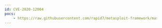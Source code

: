 ```yaml
---
id: CVE-2020-12004
pocs:
    - https://raw.githubusercontent.com/rapid7/metasploit-framework/master/modules/exploits/multi/scada/inductive_ignition_rce.rb
---
```

